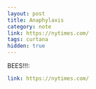```yaml
---
layout: post
title: Anaphylaxis
category: note
link: https://nytimes.com/
tags: curtana
hidden: true
---
```


BEES!!!:

```yaml
link: https://nytimes.com/
```

